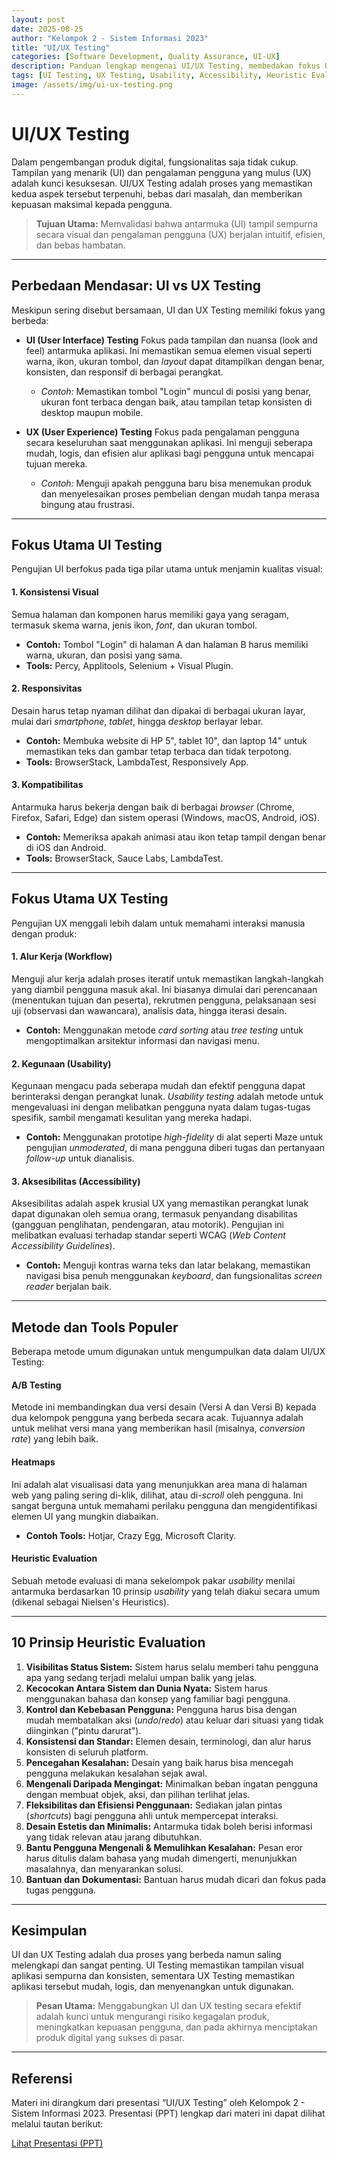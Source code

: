```yaml
---
layout: post
date: 2025-08-25
author: "Kelompok 2 - Sistem Informasi 2023"
title: "UI/UX Testing"
categories: [Software Development, Quality Assurance, UI-UX]
description: Panduan lengkap mengenai UI/UX Testing, membedakan fokus UI dan UX, serta menjelaskan metode inti seperti usability testing, accessibility, dan heuristic evaluation.
tags: [UI Testing, UX Testing, Usability, Accessibility, Heuristic Evaluation, A/B Testing, Heatmaps, QA]
image: /assets/img/ui-ux-testing.png
---
```


# **UI/UX Testing**

Dalam pengembangan produk digital, fungsionalitas saja tidak cukup. Tampilan yang menarik (UI) dan pengalaman pengguna yang mulus (UX) adalah kunci kesuksesan. UI/UX Testing adalah proses yang memastikan kedua aspek tersebut terpenuhi, bebas dari masalah, dan memberikan kepuasan maksimal kepada pengguna.

> **Tujuan Utama:** Memvalidasi bahwa antarmuka (UI) tampil sempurna secara visual dan pengalaman pengguna (UX) berjalan intuitif, efisien, dan bebas hambatan.

---

## **Perbedaan Mendasar: UI vs UX Testing**

Meskipun sering disebut bersamaan, UI dan UX Testing memiliki fokus yang berbeda:

* **UI (User Interface) Testing**
    Fokus pada tampilan dan nuansa (look and feel) antarmuka aplikasi. Ini memastikan semua elemen visual seperti warna, ikon, ukuran tombol, dan *layout* dapat ditampilkan dengan benar, konsisten, dan responsif di berbagai perangkat.
    * *Contoh:* Memastikan tombol "Login" muncul di posisi yang benar, ukuran font terbaca dengan baik, atau tampilan tetap konsisten di desktop maupun mobile.

* **UX (User Experience) Testing**
    Fokus pada pengalaman pengguna secara keseluruhan saat menggunakan aplikasi. Ini menguji seberapa mudah, logis, dan efisien alur aplikasi bagi pengguna untuk mencapai tujuan mereka.
    * *Contoh:* Menguji apakah pengguna baru bisa menemukan produk dan menyelesaikan proses pembelian dengan mudah tanpa merasa bingung atau frustrasi.

---

## **Fokus Utama UI Testing**

Pengujian UI berfokus pada tiga pilar utama untuk menjamin kualitas visual:

#### **1. Konsistensi Visual**
Semua halaman dan komponen harus memiliki gaya yang seragam, termasuk skema warna, jenis ikon, *font*, dan ukuran tombol.
* **Contoh:** Tombol "Login" di halaman A dan halaman B harus memiliki warna, ukuran, dan posisi yang sama.
* **Tools:** Percy, Applitools, Selenium + Visual Plugin.

#### **2. Responsivitas**
Desain harus tetap nyaman dilihat dan dipakai di berbagai ukuran layar, mulai dari *smartphone*, *tablet*, hingga *desktop* berlayar lebar.
* **Contoh:** Membuka website di HP 5", tablet 10", dan laptop 14" untuk memastikan teks dan gambar tetap terbaca dan tidak terpotong.
* **Tools:** BrowserStack, LambdaTest, Responsively App.

#### **3. Kompatibilitas**
Antarmuka harus bekerja dengan baik di berbagai *browser* (Chrome, Firefox, Safari, Edge) dan sistem operasi (Windows, macOS, Android, iOS).
* **Contoh:** Memeriksa apakah animasi atau ikon tetap tampil dengan benar di iOS dan Android.
* **Tools:** BrowserStack, Sauce Labs, LambdaTest.

---

## **Fokus Utama UX Testing**

Pengujian UX menggali lebih dalam untuk memahami interaksi manusia dengan produk:

#### **1. Alur Kerja (Workflow)**
Menguji alur kerja adalah proses iteratif untuk memastikan langkah-langkah yang diambil pengguna masuk akal. Ini biasanya dimulai dari perencanaan (menentukan tujuan dan peserta), rekrutmen pengguna, pelaksanaan sesi uji (observasi dan wawancara), analisis data, hingga iterasi desain.
* **Contoh:** Menggunakan metode *card sorting* atau *tree testing* untuk mengoptimalkan arsitektur informasi dan navigasi menu.

#### **2. Kegunaan (Usability)**
Kegunaan mengacu pada seberapa mudah dan efektif pengguna dapat berinteraksi dengan perangkat lunak. *Usability testing* adalah metode untuk mengevaluasi ini dengan melibatkan pengguna nyata dalam tugas-tugas spesifik, sambil mengamati kesulitan yang mereka hadapi.
* **Contoh:** Menggunakan prototipe *high-fidelity* di alat seperti Maze untuk pengujian *unmoderated*, di mana pengguna diberi tugas dan pertanyaan *follow-up* untuk dianalisis.

#### **3. Aksesibilitas (Accessibility)**
Aksesibilitas adalah aspek krusial UX yang memastikan perangkat lunak dapat digunakan oleh semua orang, termasuk penyandang disabilitas (gangguan penglihatan, pendengaran, atau motorik). Pengujian ini melibatkan evaluasi terhadap standar seperti WCAG (*Web Content Accessibility Guidelines*).
* **Contoh:** Menguji kontras warna teks dan latar belakang, memastikan navigasi bisa penuh menggunakan *keyboard*, dan fungsionalitas *screen reader* berjalan baik.

---

## **Metode dan Tools Populer**

Beberapa metode umum digunakan untuk mengumpulkan data dalam UI/UX Testing:

#### **A/B Testing**
Metode ini membandingkan dua versi desain (Versi A dan Versi B) kepada dua kelompok pengguna yang berbeda secara acak. Tujuannya adalah untuk melihat versi mana yang memberikan hasil (misalnya, *conversion rate*) yang lebih baik.

#### **Heatmaps**
Ini adalah alat visualisasi data yang menunjukkan area mana di halaman web yang paling sering di-klik, dilihat, atau di-*scroll* oleh pengguna. Ini sangat berguna untuk memahami perilaku pengguna dan mengidentifikasi elemen UI yang mungkin diabaikan.
* **Contoh Tools:** Hotjar, Crazy Egg, Microsoft Clarity.

#### **Heuristic Evaluation**
Sebuah metode evaluasi di mana sekelompok pakar *usability* menilai antarmuka berdasarkan 10 prinsip *usability* yang telah diakui secara umum (dikenal sebagai Nielsen's Heuristics).

---

## **10 Prinsip Heuristic Evaluation**

1.  **Visibilitas Status Sistem:** Sistem harus selalu memberi tahu pengguna apa yang sedang terjadi melalui umpan balik yang jelas.
2.  **Kecocokan Antara Sistem dan Dunia Nyata:** Sistem harus menggunakan bahasa dan konsep yang familiar bagi pengguna.
3.  **Kontrol dan Kebebasan Pengguna:** Pengguna harus bisa dengan mudah membatalkan aksi (*undo*/*redo*) atau keluar dari situasi yang tidak diinginkan ("pintu darurat").
4.  **Konsistensi dan Standar:** Elemen desain, terminologi, dan alur harus konsisten di seluruh platform.
5.  **Pencegahan Kesalahan:** Desain yang baik harus bisa mencegah pengguna melakukan kesalahan sejak awal.
6.  **Mengenali Daripada Mengingat:** Minimalkan beban ingatan pengguna dengan membuat objek, aksi, dan pilihan terlihat jelas.
7.  **Fleksibilitas dan Efisiensi Penggunaan:** Sediakan jalan pintas (*shortcuts*) bagi pengguna ahli untuk mempercepat interaksi.
8.  **Desain Estetis dan Minimalis:** Antarmuka tidak boleh berisi informasi yang tidak relevan atau jarang dibutuhkan.
9.  **Bantu Pengguna Mengenali & Memulihkan Kesalahan:** Pesan eror harus ditulis dalam bahasa yang mudah dimengerti, menunjukkan masalahnya, dan menyarankan solusi.
10. **Bantuan dan Dokumentasi:** Bantuan harus mudah dicari dan fokus pada tugas pengguna.

---

## **Kesimpulan**

UI dan UX Testing adalah dua proses yang berbeda namun saling melengkapi dan sangat penting. UI Testing memastikan tampilan visual aplikasi sempurna dan konsisten, sementara UX Testing memastikan aplikasi tersebut mudah, logis, dan menyenangkan untuk digunakan.

> **Pesan Utama:** Menggabungkan UI dan UX testing secara efektif adalah kunci untuk mengurangi risiko kegagalan produk, meningkatkan kepuasan pengguna, dan pada akhirnya menciptakan produk digital yang sukses di pasar.

---

## **Referensi**
Materi ini dirangkum dari presentasi “UI/UX Testing” oleh Kelompok 2 - Sistem Informasi 2023. Presentasi (PPT) lengkap dari materi ini dapat dilihat melalui tautan berikut:

[Lihat Presentasi (PPT)](https://drive.google.com/file/d/12N-ugshIQSDrLutsQgo-qsxfjeBa3daP/view?usp=drive_link)